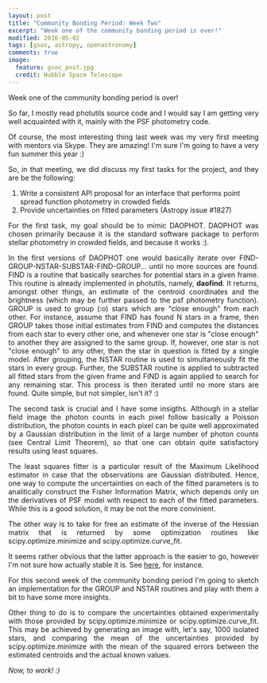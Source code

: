 ```yaml
---
layout: post
title: "Community Bonding Period: Week Two"
excerpt: "Week one of the community bonding period is over!"
modified: 2016-05-02
tags: [gsoc, astropy, openastronomy]
comments: true
image:
  feature: gsoc_post.jpg
  credit: Hubble Space Telescope
---
```

<p style='text-align: justify;'>
Week one of the community bonding period is over!
</p>

<p style='text-align: justify;'>
So far, I mostly read photutils source code and I would say I am getting very well acquainted with it, mainly with the PSF photometry code. 
</p>

<p style='text-align: justify;'>
Of course, the most interesting thing last week was my very first meeting with mentors via Skype. They are amazing! I'm sure I'm going to have a very fun summer this year :)
</p>

<p style='text-align: justify;'>
So, in that meeting, we did discuss my first tasks for the project, and they are be the following:
<ol>
<li> Write a consistent API proposal for an interface that performs point spread function photometry in crowded fields</li>
<li> Provide uncertainties on fitted parameters (Astropy issue #1827)</li>
</ol>
</p>

<p style='text-align: justify;'>
For the first task, my goal should be to mimic DAOPHOT. DAOPHOT was chosen primarily because it is the standard software package to perform stellar photometry in crowded fields, and because it works :). 
</p>

<p style='text-align: justify;'>
In the first versions of DAOPHOT one would basically iterate over FIND-GROUP-NSTAR-SUBSTAR-FIND-GROUP... until no more sources are found. FIND is a routine that basically searches for potential stars in a given frame. This routine is already implemented in photutils, namely, <b>daofind</b>. It returns, amongst other things, an estimate of the centroid coordinates and the brightness (which may be further passed to the psf photometry function). GROUP is used to group (:o) stars which are "close enough" from each other. For instance, assume that FIND has found N stars in a frame, then GROUP takes those initial estimates from FIND and computes the distances from each star to every other one, and whenever one star is "close enough" to another they are assigned to the same group. If, however, one star is not "close enough" to any other, then the star in question is fitted by a single model. After grouping, the NSTAR routine is used to simultaneously fit the stars in every group. Further, the SUBSTAR routine is applied to subtracted all fitted stars from the given frame and FIND is again applied to search for any remaining star. This process is then iterated until no more stars are found. Quite simple, but not simpler, isn't it? :)
</p>

<p style='text-align: justify;'>
The second task is crucial and I have some insigths. Although in a stellar field image the photon counts in each pixel follow basically a Poisson distribution, the photon counts in each pixel can be quite well approximated by a Gaussian distribution in the limit of a large number of photon counts (see Central Limit Theorem), so that one can obtain quite satisfactory results using least squares.
</p>

<p style='text-align: justify;'>
The least squares fitter is a particular result of the Maximum Likelihood estimator in case that the observations are Gaussian distributed. Hence, one way to compute the uncertainties on each of the fitted parameters is to analitically construct the Fisher Information Matrix, which depends only on the derivatives of PSF model with respect to each of the fitted parameters. While this is a good solution, it may be not the more convinient.
</p>

<p style='text-align: justify;'>
The other way is to take for free an estimate of the inverse of the Hessian matrix that is returned by some optimization routines like scipy.optimize.minimize and scipy.optimize.curve_fit.
</p>

<p style='text-align: justify;'>
It seems rather obvious that the latter approach is the easier to go, however I'm not sure how actually stable it is. See <a href="http://stackoverflow.com/questions/29443318/scipy-optimize-minimize-hess-inv-strongly-depends-on-initial-guess">here</a>, for instance.
</p>

<p style='text-align: justify;'>
For this second week of the community bonding period I'm going to sketch an implementation for the GROUP and NSTAR routines and play with them a bit to have some more insights.
</p>

<p style='text-align: justify;'>
Other thing to do is to compare the uncertainties obtained experimentally with those provided by scipy.optimize.minimize or scipy.optimize.curve_fit. This may be achieved by generating an image with, let's say, 1000 isolated stars, and comparing the mean of the uncertainties provided by scipy.optimize.minimize with the mean of the squared errors between the estimated centroids and the actual known values.
</p>

<p style='text-align: justify;'>
<i>Now, to work! :)</i>
</p>

